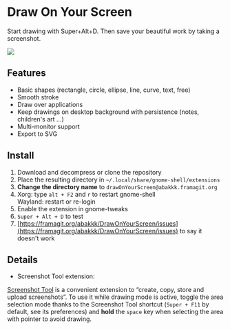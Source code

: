 # Draw On Your Screen

Start drawing with Super+Alt+D.
Then save your beautiful work by taking a screenshot.

![](https://framagit.org/abakkk/DrawOnYourScreen/raw/ressources/screenshot.jpg)

## Features

* Basic shapes (rectangle, circle, ellipse, line, curve, text, free)
* Smooth stroke
* Draw over applications
* Keep drawings on desktop background with persistence (notes, children's art ...)
* Multi-monitor support
* Export to SVG

## Install

1. Download and decompress or clone the repository
2. Place the resulting directory in `~/.local/share/gnome-shell/extensions`
3. **Change the directory name** to `drawOnYourScreen@abakkk.framagit.org`
4. Xorg: type `alt + F2` and `r` to restart gnome-shell  
   Wayland: restart or re-login
5. Enable the extension in gnome-tweaks
6. `Super + Alt + D` to test
7. [https://framagit.org/abakkk/DrawOnYourScreen/issues](https://framagit.org/abakkk/DrawOnYourScreen/issues) to say it doesn't work

## Details

* Screenshot Tool extension:

 [Screenshot Tool](https://extensions.gnome.org/extension/1112/screenshot-tool/) is a convenient extension to “create, copy, store and upload screenshots”. To use it while drawing mode is active, toggle the area selection mode thanks to the Screenshot Tool shortcut (`Super + F11` by default, see its preferences) and **hold** the `space` key when selecting the area with pointer to avoid drawing.

